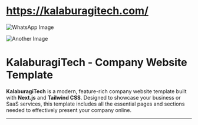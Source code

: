 # https://kalaburagitech.com/

![WhatsApp Image](https://github.com/user-attachments/assets/99f7f085-566e-4b31-907f-7e7adadec46e/raw)

![Another Image](https://github.com/user-attachments/assets/c6243317-1743-441a-bda8-e564688e58ee/raw)


# KalaburagiTech - Company Website Template

**KalaburagiTech** is a modern, feature-rich company website template built with **Next.js** and **Tailwind CSS**. Designed to showcase your business or SaaS services, this template includes all the essential pages and sections needed to effectively present your company online.

---

<!--
**kalaburagitech/KalaburagiTech** is a ✨ _special_ ✨ repository because its `README.md` (this file) appears on your GitHub profile.

Here are some ideas to get you started:

- 🔭 I’m currently working on ...
- 🌱 I’m currently learning ...
- 👯 I’m looking to collaborate on ...
- 🤔 I’m looking for help with ...
- 💬 Ask me about ...
- 📫 How to reach me: ...
- 😄 Pronouns: ...
- ⚡ Fun fact: ...
-->
